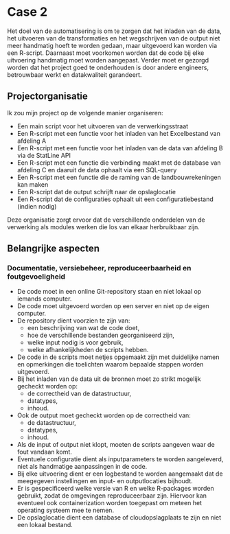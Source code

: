 # Case 2

Het doel van de automatisering is om te zorgen dat het inladen van de data, het uitvoeren van de transformaties en het wegschrijven van de output niet meer handmatig hoeft te worden gedaan, maar uitgevoerd kan worden via een R-script. Daarnaast moet voorkomen worden dat de code bij elke uitvoering handmatig moet worden aangepast. Verder moet er gezorgd worden dat het project goed te onderhouden is door andere engineers, betrouwbaar werkt en datakwaliteit garandeert.

## Projectorganisatie

Ik zou mijn project op de volgende manier organiseren:

- Een main script voor het uitvoeren van de verwerkingsstraat
- Een R-script met een functie voor het inladen van het Excelbestand van afdeling A
- Een R-script met een functie voor het inladen van de data van afdeling B via de StatLine API
- Een R-script met een functie die verbinding maakt met de database van afdeling C en daaruit de data ophaalt via een SQL-query
- Een R-script met een functie die de raming van de landbouwrekeningen kan maken
- Een R-script dat de output schrijft naar de opslaglocatie
- Een R-script dat de configuraties ophaalt uit een configuratiebestand (indien nodig)

Deze organisatie zorgt ervoor dat de verschillende onderdelen van de verwerking als modules werken die los van elkaar herbruikbaar zijn.

## Belangrijke aspecten

### Documentatie, versiebeheer, reproduceerbaarheid en foutgevoeligheid

- De code moet in een online Git-repository staan en niet lokaal op iemands computer.
- De code moet uitgevoerd worden op een server en niet op de eigen computer.
- De repository dient voorzien te zijn van:
  - een beschrijving van wat de code doet,
  - hoe de verschillende bestanden georganiseerd zijn,
  - welke input nodig is voor gebruik,
  - welke afhankelijkheden de scripts hebben.
- De code in de scripts moet netjes opgemaakt zijn met duidelijke namen en opmerkingen die toelichten waarom bepaalde stappen worden uitgevoerd.
- Bij het inladen van de data uit de bronnen moet zo strikt mogelijk gecheckt worden op:
  - de correctheid van de datastructuur,
  - datatypes,
  - inhoud.
- Ook de output moet gecheckt worden op de correctheid van:
  - de datastructuur,
  - datatypes,
  - inhoud.
- Als de input of output niet klopt, moeten de scripts aangeven waar de fout vandaan komt.
- Eventuele configuratie dient als inputparameters te worden aangeleverd, niet als handmatige aanpassingen in de code.
- Bij elke uitvoering dient er een logbestand te worden aangemaakt dat de meegegeven instellingen en input- en outputlocaties bijhoudt.
- Er is gespecificeerd welke versie van R en welke R-packages worden gebruikt, zodat de omgevingen reproduceerbaar zijn. Hiervoor kan eventueel ook containerization worden toegepast om meteen het operating systeem mee te nemen.
- De opslaglocatie dient een database of cloudopslagplaats te zijn en niet een lokaal bestand.
